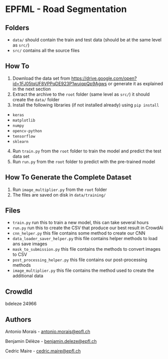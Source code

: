 # EPFML - Road Segmentation

## Folders
* `data/` should contain the train and test data (should be at the same level as `src/`)
* `src/` contains all the source files

## How To
1) Download the data set from https://drive.google.com/open?id=1FJ05tqUF8VPPqDE923P1wujqpQp9Agws or generate it as explained in the next section
2) Extract the archive to the `root` folder (same level as `src/`)  it should create the `data/` folder
3) Install the following libraries (if not installed already) using `pip install`
  * `keras` 
  * `matplotlib` 
  * `numpy` 
  * `opencv-python` 
  * `tensorflow` 
  * `sklearn` 

4) Run `train.py` from the `root` folder to train the model and predict the test data set
5) Run `run.py` from the `root` folder to predict with the pre-trained model

## How To Generate the Complete Dataset
1) Run `image_multiplier.py` from the `root` folder
2) The files are saved on disk in `data/training/`

## Files
* `train.py` run this to train a new model, this can take several hours
* `run.py` run this to create the CSV that produce our best result in CrowdAi
* `cnn_helper.py` this file contains some method to create our CNN
* `data_loader_saver_helper.py` this file contains helper methods to load ans save images
* `mask_to_submission.py` this file contains the methods to convert images to CSV
* `post_processing_helper.py` this file contains our post-processing methods
* `image_multiplier.py` this file contains the method used to create the additional data

## CrowdId
bdeleze 24966

## Authors
Antonio Morais - antonio.morais@epfl.ch

Benjamin Délèze - benjamin.deleze@epfl.ch

Cedric Maire - cedric.maire@epfl.ch
